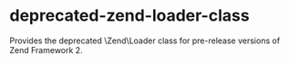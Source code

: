 deprecated-zend-loader-class
============================

Provides the deprecated \Zend\Loader class for pre-release versions of Zend Framework 2.